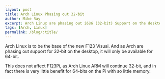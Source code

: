 ```yaml
---
layout: post
title: Arch Linux Phasing out 32-bit
author: Mike Ray
excerpt: Arch Linux are phasing out i686 (32-bit) Support on the desktop
tags: [Arch, Linux]
permalink: /blog/:title/
---
```


Arch Linux is to be the base of the new F123 Visual. And as Arch are phasing out support for 32-bit 
on the desktop, it will only be available for 64-bit.

This does not affect F123Pi, as Arch Linux ARM will continue 32-bit, and in fact there is very 
little benefit for 64-bits on the Pi with so little memory.

